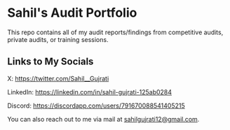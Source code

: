 # Sahil's Audit Portfolio

This repo contains all of my audit reports/findings from competitive audits, private audits, or training sessions.

## Links to My Socials

X: https://twitter.com/Sahil__Gujrati

LinkedIn: https://linkedin.com/in/sahil-gujrati-125ab0284

Discord: https://discordapp.com/users/791670088541405215

You can also reach out to me via mail at sahilgujrati12@gmail.com.